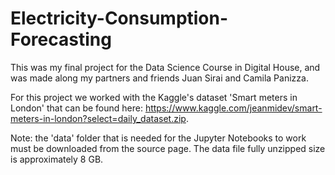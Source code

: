 # Electricity-Consumption-Forecasting

This was my final project for the Data Science Course in Digital House, and was made along my partners and friends Juan Sirai and Camila Panizza.

For this project we worked with the Kaggle's dataset 'Smart meters in London' that can be found here: https://www.kaggle.com/jeanmidev/smart-meters-in-london?select=daily_dataset.zip.

Note: the 'data' folder that is needed for the Jupyter Notebooks to work must be downloaded from the source page. The data file fully unzipped size is approximately 8 GB.
